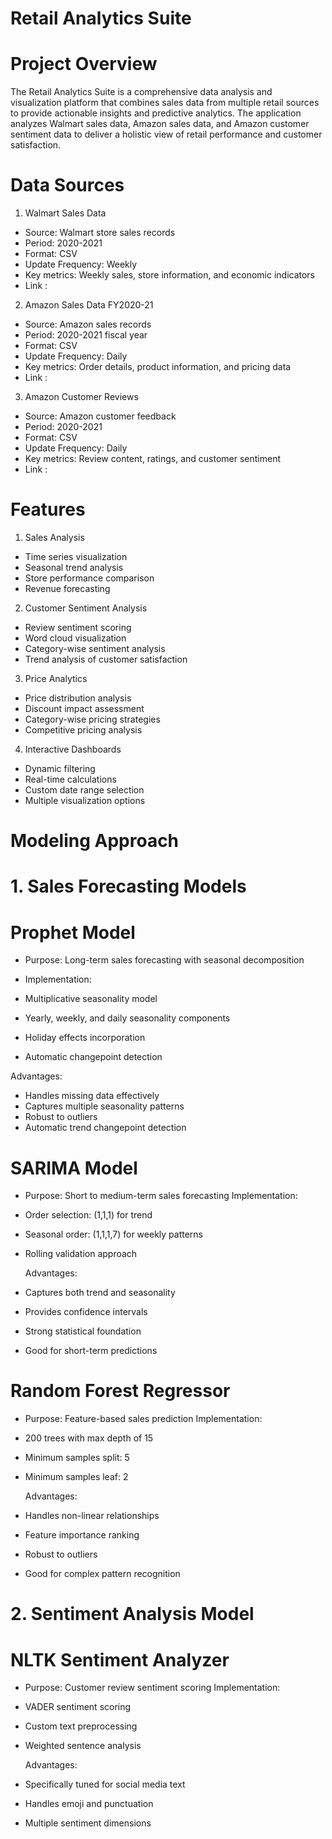 # Retail Analytics Suite

# Project Overview
The Retail Analytics Suite is a comprehensive data analysis and visualization platform that combines sales data from multiple retail sources to provide actionable insights and predictive analytics. The application analyzes Walmart sales data, Amazon sales data, and Amazon customer sentiment data to deliver a holistic view of retail performance and customer satisfaction.

# Data Sources
1. Walmart Sales Data

- Source: Walmart store sales records
- Period: 2020-2021
- Format: CSV
- Update Frequency: Weekly
- Key metrics: Weekly sales, store information, and economic indicators
- Link :

2. Amazon Sales Data FY2020-21

- Source: Amazon sales records
- Period: 2020-2021 fiscal year
- Format: CSV
- Update Frequency: Daily
- Key metrics: Order details, product information, and pricing data
- Link :

3. Amazon Customer Reviews

- Source: Amazon customer feedback
- Period: 2020-2021
- Format: CSV
- Update Frequency: Daily
- Key metrics: Review content, ratings, and customer sentiment
- Link :

# Features
1. Sales Analysis

- Time series visualization
- Seasonal trend analysis
- Store performance comparison
- Revenue forecasting

2. Customer Sentiment Analysis

- Review sentiment scoring
- Word cloud visualization
- Category-wise sentiment analysis
- Trend analysis of customer satisfaction

3. Price Analytics

- Price distribution analysis
- Discount impact assessment
- Category-wise pricing strategies
- Competitive pricing analysis

4. Interactive Dashboards

- Dynamic filtering
- Real-time calculations
- Custom date range selection
- Multiple visualization options

# Modeling Approach
# 1. Sales Forecasting Models
# Prophet Model

- Purpose: Long-term sales forecasting with seasonal decomposition
- Implementation:

- Multiplicative seasonality model
- Yearly, weekly, and daily seasonality components
- Holiday effects incorporation
- Automatic changepoint detection


Advantages:

- Handles missing data effectively
- Captures multiple seasonality patterns
- Robust to outliers
- Automatic trend changepoint detection



# SARIMA Model

- Purpose: Short to medium-term sales forecasting
  Implementation:

- Order selection: (1,1,1) for trend
- Seasonal order: (1,1,1,7) for weekly patterns
- Rolling validation approach


  Advantages:

- Captures both trend and seasonality
- Provides confidence intervals
- Strong statistical foundation
- Good for short-term predictions



# Random Forest Regressor

- Purpose: Feature-based sales prediction
  Implementation:

- 200 trees with max depth of 15
- Minimum samples split: 5
- Minimum samples leaf: 2


  Advantages:

- Handles non-linear relationships
- Feature importance ranking
- Robust to outliers
- Good for complex pattern recognition



# 2. Sentiment Analysis Model
# NLTK Sentiment Analyzer

- Purpose: Customer review sentiment scoring
  Implementation:

- VADER sentiment scoring
- Custom text preprocessing
- Weighted sentence analysis


  Advantages:

- Specifically tuned for social media text
- Handles emoji and punctuation
- Multiple sentiment dimensions
